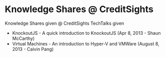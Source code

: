 Knowledge Shares @ CreditSights
=========

Knowledge Shares given @ CreditSights TechTalks given

 * KnockoutJS - A quick introduction to KnockoutJS (Apr 8, 2013 - Shaun McCarthy)
 * Virtual Machines - An introduction to Hyper-V and VMWare (August 8, 2013 - Calvin Pang)
 
